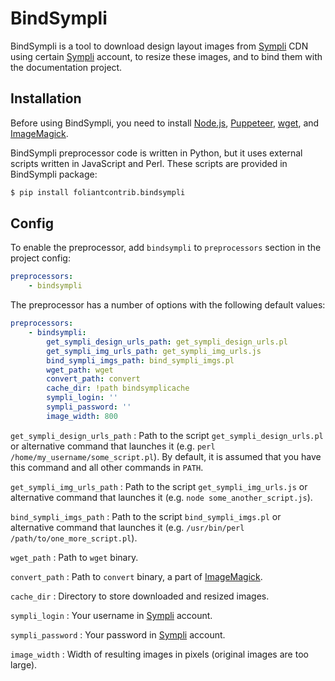 # BindSympli

BindSympli is a tool to download design layout images from [Sympli](https://sympli.io/) CDN using certain [Sympli](https://sympli.io/) account, to resize these images, and to bind them with the documentation project.

## Installation

Before using BindSympli, you need to install [Node.js](https://nodejs.org/en/), [Puppeteer](https://github.com/GoogleChrome/puppeteer), [wget](https://www.gnu.org/software/wget/), and [ImageMagick](https://imagemagick.org/).

BindSympli preprocessor code is written in Python, but it uses external scripts written in JavaScript and Perl. These scripts are provided in BindSympli package:

```bash
$ pip install foliantcontrib.bindsympli
```

## Config

To enable the preprocessor, add `bindsympli` to `preprocessors` section in the project config:

```yaml
preprocessors:
    - bindsympli
```

The preprocessor has a number of options with the following default values:

```yaml
preprocessors:
    - bindsympli:
        get_sympli_design_urls_path: get_sympli_design_urls.pl
        get_sympli_img_urls_path: get_sympli_img_urls.js
        bind_sympli_imgs_path: bind_sympli_imgs.pl
        wget_path: wget
        convert_path: convert
        cache_dir: !path bindsymplicache
        sympli_login: ''
        sympli_password: ''
        image_width: 800
```

`get_sympli_design_urls_path`
:   Path to the script `get_sympli_design_urls.pl` or alternative command that launches it (e.g. `perl /home/my_username/some_script.pl`). By default, it is assumed that you have this command and all other commands in `PATH`.

`get_sympli_img_urls_path`
:   Path to the script `get_sympli_img_urls.js` or alternative command that launches it (e.g. `node some_another_script.js`).

`bind_sympli_imgs_path`
:   Path to the script `bind_sympli_imgs.pl` or alternative command that launches it (e.g. `/usr/bin/perl /path/to/one_more_script.pl`).

`wget_path`
:   Path to `wget` binary.

`convert_path`
:   Path to `convert` binary, a part of [ImageMagick](https://imagemagick.org/).

`cache_dir`
:   Directory to store downloaded and resized images.

`sympli_login`
:   Your username in [Sympli](https://sympli.io/) account.

`sympli_password`
:   Your password in [Sympli](https://sympli.io/) account.

`image_width`
:   Width of resulting images in pixels (original images are too large).
